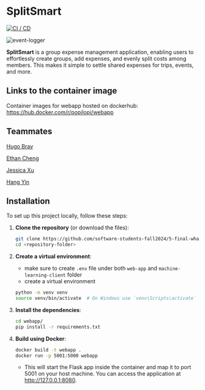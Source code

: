 # SplitSmart

[![CI / CD](https://github.com/software-students-fall2024/5-final-whats-your-linkedin/actions/workflows/build.yml/badge.svg)](https://github.com/software-students-fall2024/5-final-whats-your-linkedin/actions/workflows/build.yml)

![event-logger](https://github.com/software-students-fall2024/5-final-whats-your-linkedin/actions/workflows/event-logger.yml/badge.svg)

**SplitSmart** is a group expense management application, enabling users to effortlessly create groups, add expenses, and evenly split costs among members. This makes it simple to settle shared expenses for trips, events, and more.


## Links to the container image

Container images for webapp hosted on dockerhub: https://hub.docker.com/r/popilopi/webapp


## Teammates

[Hugo Bray](https://github.com/BringoJr)

[Ethan Cheng](https://github.com/ethanhcheng)

[Jessica Xu](https://github.com/Jessicakk0711)

[Hang Yin](https://github.com/Popilopi168)


## Installation
To set up this project locally, follow these steps:

1. **Clone the repository** (or download the files):
    ```bash
    git clone https://github.com/software-students-fall2024/5-final-whats-your-linkedin.git
    cd <repository-folder>
    ```

2. **Create a virtual environment**:
    - make sure to create `.env` file under both `web-app` and `machine-learning-client` folder
    - create a virtual environment
    ```bash
    python -m venv venv
    source venv/bin/activate  # On Windows use `venv\Scripts\activate`
    ```

3. **Install the dependencies**:
    ```bash
    cd webapp/
    pip install -r requirements.txt
    ```


4. **Build using Docker**:
    ```bash
    docker build -t webapp .
    docker run -p 5001:5000 webapp
    ```

    - This will start the Flask app inside the container and map it to port 5001 on your host machine. You can access the application at http://127.0.0.1:8080. 